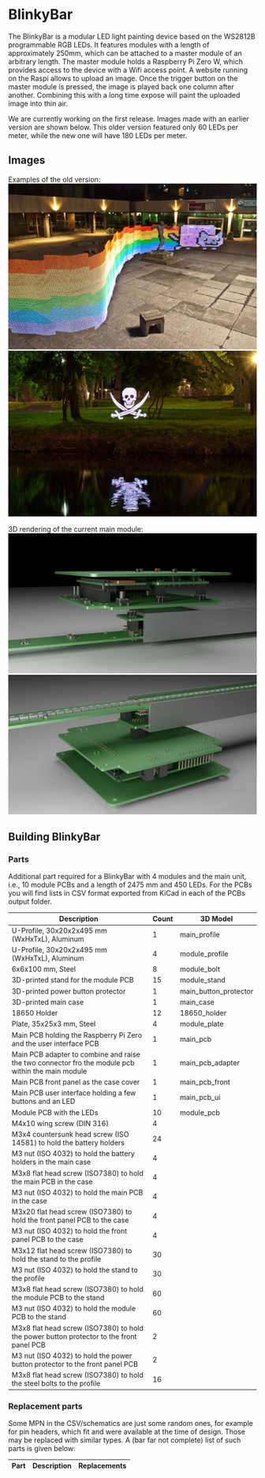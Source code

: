 # BlinkyBar
The BlinkyBar is a modular LED light painting device based on the WS2812B programmable RGB LEDs. It features modules with a length of approximately 250mm, which can be attached to a master module of an arbitrary length. The master module holds a Raspberry Pi Zero W, which provides access to the device with a Wifi access point. A website running on the Raspi allows to upload an image. Once the trigger button on the master module is pressed, the image is played back one column after another. Combining this with a long time expose will paint the uploaded image into thin air.

We are currently working on the first release. Images made with an earlier version are shown below. This older version featured only 60 LEDs per meter, while the new one will have 180 LEDs per meter.

## Images
Examples of the old version:
![Example Image 1](images/nyancat.jpg)
![Example Image 2](images/head.jpg)

3D rendering of the current main module:
![Example Image 1](images/blinkybar1_scaled.jpg)
![Example Image 1](images/blinkybar2_scaled.jpg)

## Building BlinkyBar

### Parts
Additional part required for a BlinkyBar with 4 modules and the main unit, i.e., 10 module PCBs and a length of 2475 mm and 450 LEDs.
For the PCBs you will find lists in CSV format exported from KiCad in each of the PCBs output folder.

| Description | Count | 3D Model |
|---|---|---|
| U-Profile, 30x20x2x495 mm (WxHxTxL), Aluminum | 1 | main_profile |
| U-Profile, 30x20x2x495 mm (WxHxTxL), Aluminum | 4 | module_profile |
| 6x6x100 mm, Steel | 8 | module_bolt |
| 3D-printed stand for the module PCB | 15 | module_stand |
| 3D-printed power button protector | 1 | main_button_protector |
| 3D-printed main case | 1 | main_case |
| 18650 Holder | 12 | 18650_holder |
| Plate, 35x25x3 mm, Steel | 4 | module_plate |
| Main PCB holding the Raspberry Pi Zero and the user interface PCB | 1 | main_pcb |
| Main PCB adapter to combine and raise the two connector fro the module pcb within the main module | 1 | main_pcb_adapter |
| Main PCB front panel as the case cover | 1 | main_pcb_front |
| Main PCB user interface holding a few buttons and an LED | 1 | main_pcb_ui |
| Module PCB with the LEDs | 10 | module_pcb |
| M4x10 wing screw (DIN 316) | 4 | |
| M3x4 countersunk head screw (ISO 14581) to hold the battery holders | 24 | |
| M3 nut (ISO 4032) to hold the battery holders in the main case | 4 | |
| M3x8 flat head screw (ISO7380) to hold the main PCB in the case | 4 | |
| M3 nut (ISO 4032) to hold the main PCB in the case | 4 | |
| M3x20 flat head screw (ISO7380) to hold the front panel PCB to the case | 4 | |
| M3 nut (ISO 4032) to hold the front panel PCB to the case | 4 | |
| M3x12 flat head screw (ISO7380) to hold the stand to the profile | 30 | |
| M3 nut (ISO 4032) to hold the stand to the profile | 30 | |
| M3x8 flat head screw (ISO7380) to hold the module PCB to the stand | 60 | |
| M3 nut (ISO 4032) to hold the module PCB to the stand | 60 | |
| M3x8 flat head screw (ISO7380) to hold the power button protector to the front panel PCB | 2 | |
| M3 nut (ISO 4032) to hold the power button protector to the front panel PCB | 2 | |
| M3x8 flat head screw (ISO7380) to hold the steel bolts to the profile | 16 | |

### Replacement parts
Some MPN in the CSV/schematics are just some random ones, for example for pin headers, which fit and were available at the time of design. Those may be replaced with similar types. A (bar far not complete) list of such parts is given below:

| Part | Description |Replacements |
|---|---|---|
